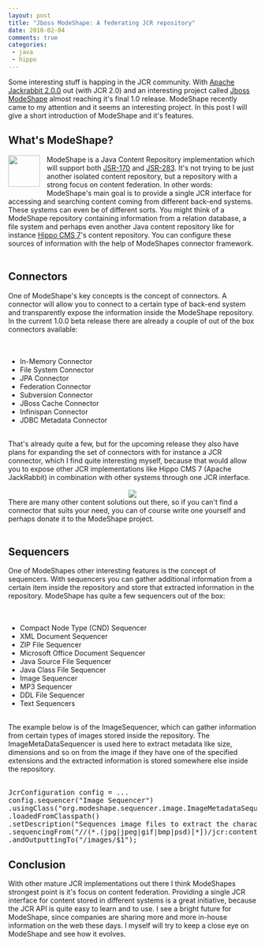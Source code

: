 ```yaml
---
layout: post
title: "Jboss ModeShape: A federating JCR repository"
date: 2010-02-04
comments: true
categories:
 - java
 - hippo
---
```


Some interesting stuff is happing in the JCR community. With <a href="http://jackrabbit.apache.org/">Apache Jackrabbit 2.0.0</a> out (with JCR 2.0) and an interesting project called <a href="http://www.jboss.org/modeshape">Jboss ModeShape</a> almost reaching it's final 1.0 release. ModeShape recently came to my attention and it seems an interesting project. In this post I will give a short introduction of ModeShape and it's features.

<h2>What's ModeShape?</h2><div class="separator" style="clear: both; text-align: center;"><a href="http://1.bp.blogspot.com/_hd6Y7yyFK7E/TSLZruQyo9I/AAAAAAAAAa8/FItl70uw9cA/s1600/modeshape_icon_64px_med.png" imageanchor="1" style="clear: left; float: left; margin-bottom: 1em; margin-right: 1em;"><img border="0" height="64" src="http://1.bp.blogspot.com/_hd6Y7yyFK7E/TSLZruQyo9I/AAAAAAAAAa8/FItl70uw9cA/s320/modeshape_icon_64px_med.png" width="64" /></a></div>ModeShape is a Java Content Repository implementation which will support both <a href="http://jcp.org/en/jsr/detail?id=170">JSR-170</a> and <a href="http://jcp.org/en/jsr/detail?id=283">JSR-283</a>. It's not trying to be just another isolated content repository, but a repository with a strong focus on content federation. In other words: ModeShape's main goal is to provide a single JCR interface for accessing and searching content coming from different back-end systems. These systems can even be of different sorts. You might think of a ModeShape repository containing information from a relation database, a file system and perhaps even another Java content repository like for instance <a href="http://www.onehippo.org/">Hippo CMS 7</a>'s content repository. You can configure these sources of information with the help of ModeShapes connector framework.<br /><br /><h2>Connectors</h2>One of ModeShape's key concepts is the concept of connectors. A connector will allow you to connect to a certain type of back-end system and&nbsp;transparently&nbsp;expose the information inside the ModeShape repository. In the current 1.0.0 beta release there are already a couple of out of the box connectors available:<br /><br /><br /><ul><li>In-Memory Connector</li><li>File System Connector</li><li>JPA Connector</li><li>Federation Connector</li><li>Subversion Connector</li><li>JBoss Cache Connector</li><li>Infinispan Connector</li><li>JDBC Metadata Connector&nbsp;</li></ul><br />That's already quite a few, but for the upcoming release they also have plans for expanding the set of&nbsp;connectors with for instance a JCR connector, which I find quite interesting myself, because that would allow you to expose other JCR implementations like Hippo CMS 7 (Apache JackRabbit) in combination with other systems through one JCR interface.<br /><br /><div class="separator" style="clear: both; text-align: center;"><a href="http://3.bp.blogspot.com/_hd6Y7yyFK7E/S2rRrGuaTNI/AAAAAAAAAXw/fFDuXs75Ykc/s1600-h/modeshap-connectors.png" imageanchor="1" style="margin-left: 1em; margin-right: 1em;"><img border="0" src="http://3.bp.blogspot.com/_hd6Y7yyFK7E/S2rRrGuaTNI/AAAAAAAAAXw/fFDuXs75Ykc/s320/modeshap-connectors.png" /></a></div>There are many other content solutions out there, so if you can't find a connector that suits your need, you can of course write one yourself and perhaps donate it to the ModeShape project.<br /><br /><h2>Sequencers</h2>One of&nbsp;ModeShapes other&nbsp;interesting features is the concept of sequencers. With sequencers you can gather additional information from a certain item inside the repository and store that extracted information in the repository. ModeShape has quite a few sequencers out of the box:<br /><br /><br /><ul><li>Compact Node Type (CND) Sequencer</li><li>XML Document Sequencer</li><li>ZIP File Sequencer</li><li>Microsoft Office Document Sequencer</li><li>Java Source File Sequencer</li><li>Java Class File Sequencer</li><li>Image Sequencer</li><li>MP3 Sequencer</li><li>DDL File Sequencer</li><li>Text Sequencers</li></ul><br />The example below is of the ImageSequencer, which can gather information from certain types of images stored inside the repository. The ImageMetaDataSequencer is used here to extract metadata like size, dimensions and so on from the image if they have one of the specified extensions and the extracted information is stored somewhere else inside the repository.<br /><br /><pre class="brush:java">JcrConfiguration config = ...<br />config.sequencer("Image Sequencer")<br />.usingClass("org.modeshape.sequencer.image.ImageMetadataSequencer")<br />.loadedFromClasspath()<br />.setDescription("Sequences image files to extract the characteristics of the image")<br />.sequencingFrom("//(*.(jpg|jpeg|gif|bmp|psd)[*])/jcr:content[@jcr:data]")<br />.andOutputtingTo("/images/$1");<br /></pre><h2>Conclusion</h2>With other mature JCR implementations out there I think ModeShapes strongest point is it's focus on content federation. Providing a single JCR interface for content stored in different systems is a great initiative, because the JCR API is quite easy to learn and to use.&nbsp;I see a bright future for ModeShape, since companies are sharing more and more in-house information on the web these days. I myself will try to keep a close eye on ModeShape and see how it evolves.
